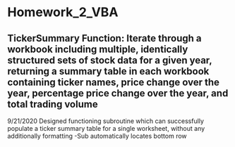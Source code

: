 # Homework_2_VBA
TickerSummary
Function: Iterate through a workbook including multiple, identically structured sets of stock data for a given year, returning a summary table in each workbook containing ticker names, price change over the year, percentage price change over the year, and total trading volume
-------------------------------------------------------------------------------------------------------------------
9/21/2020
Designed functioning subroutine which can successfully populate a ticker summary table for a single worksheet, without any additionally formatting
-Sub automatically locates bottom row 
